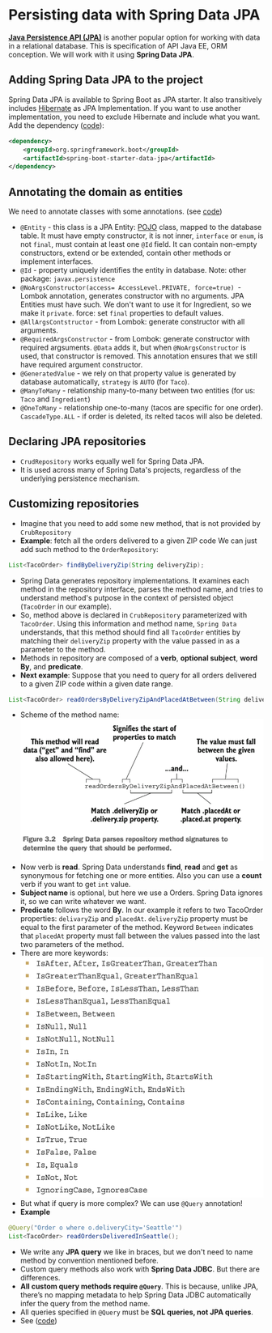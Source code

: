 # Persisting data with Spring Data JPA
[**Java Persistence API (JPA)**](https://en.wikipedia.org/wiki/Jakarta_Persistence) is another popular option for working with data in a relational database. This is specification of API Java EE, ORM conception. We will work with it using **Spring Data JPA**.
## Adding Spring Data JPA to the project
Spring Data JPA is available to Spring Boot as JPA starter. It also transitively includes [Hibernate](https://en.wikipedia.org/wiki/Hibernate_(framework)) as JPA Implementation. If you want to use another implementation, you need to exclude Hibernate and include what you want.
Add the dependency ([code](https://github.com/bozhnyukAlex/spring-in-action-project/commit/9a78aa6676488be9f6991bb24babbe4e9c0b80ad#diff-9c5fb3d1b7e3b0f54bc5c4182965c4fe1f9023d449017cece3005d3f90e8e4d8)):
```xml
<dependency> 
	<groupId>org.springframework.boot</groupId> 
	<artifactId>spring-boot-starter-data-jpa</artifactId>
</dependency>
```
## Annotating the domain as entities
We need to annotate classes with some annotations. (see [code](https://github.com/bozhnyukAlex/spring-in-action-project/commit/5ace45ca655eb804daeb7fd479a51dd59a853f4e))
- `@Entity` - this class is a JPA Entity: [POJO](https://www.baeldung.com/java-pojo-class) class, mapped to the database table. It must have empty constructor, it is not inner, `interface` or `enum`, is not `final`, must contain at least one `@Id` field. It can contain non-empty constructors, extend or be extended, contain other methods or implement interfaces.
- `@Id` - property uniquely identifies the entity in database. Note: other package: `javax.persistence` 
- `@NoArgsConstructor(access= AccessLevel.PRIVATE, force=true) `- Lombok annotation, generates constructor with no arguments. JPA Entities must have such. We don't want to use it for Ingredient, so we make it `private`. force: set `final` properties to default values. 
- `@AllArgsContstructor` - from Lombok: generate constructor with all arguments.
- `@RequiredArgsConstructor` - from Lombok: generate constructor with required argsuments. `@Data` adds it, but when `@NoArgsConstructor` is used, that constructor is removed. This annotation ensures that we still have required argument constructor.
- `@GeneratedValue` - we rely on that property value is generated by database automatically, `strategy` is `AUTO` (for `Taco`).
- `@ManyToMany` - relationship many-to-many between two entities (for us: `Taco` and `Ingredient`)
- `@OneToMany` - relationship one-to-many (tacos are specific for one order). `CascadeType.ALL`  - if order is deleted, its relted tacos will also be deleted.
## Declaring JPA repositories
- `CrudRepository` works equally well for Spring Data JPA. 
- It is used across many of Spring Data's projects, regardless of the underlying persistence mechanism.
## Customizing repositories
- Imagine that you need to add some new method, that is not provided by `CrubRepository` 
- **Example**:  fetch all the orders delivered to a given ZIP code
We can just add such method to the `OrderRepository`:
```java
List<TacoOrder> findByDeliveryZip(String deliveryZip);
```
- Spring Data generates repository implementations. It examines each method in the repository interface, parses the method name, and tries to understand method's putpose in the context of persisted object (`TacoOrder` in our example).
- So, method above is declared in `CrubRepository` parameterized with `TacoOrder`. Using this information and method name, `Spring Data` understands, that this method should find all `TacoOrder` entities by matching their `deliveryZip` property with the value passed in as a parameter to the method.
- Methods in repository are composed of a **verb**, **optional subject**, **word By**, and **predicate**.
- **Next example**:  Suppose that you need to query for all orders delivered to a given ZIP code within a given date range.
```java
List<TacoOrder> readOrdersByDeliveryZipAndPlacedAtBetween(String deliveryZip, Date startDate, Date endDate);
```
- Scheme of the method name:
  ![Scheme](../images/scheme.png)
- Now verb is **read**. Spring Data understands **find**, **read** and **get** as synonymous for fetching one or more entities. Also you can use a **count** verb if you want to get `int` value.
- **Subject name** is optional, but here we use a Orders. Spring Data ignores it, so we can write whatever we want.
- **Predicate** follows the word **By**. In our example it refers to two TacoOrder properties: `delivaryZip` and `placedAt`.  `deliveryZip` property must be equal to the first parameter of the method. Keyword `Between` indicates that `placedAt` property must fall between the values passed into the last two parameters of the method.
- There are more keywords:
  ![](../images/predicates.png)
- But what if query is more complex? We can use `@Query` annotation!
- **Example**
```java
@Query("Order o where o.deliveryCity='Seattle'")
List<TacoOrder> readOrdersDeliveredInSeattle();
```
- We write any **JPA query** we like in braces, but we don't need to name method by convention mentioned before.
- Custom query methods also work with **Spring Data JDBC**. But there are differences.
-  **All custom query methods require `@Query`**. This is because, unlike JPA, there’s no mapping metadata to help Spring Data JDBC automatically infer the query from the method name.
-  All queries specified in `@Query` must be **SQL queries, not JPA queries**.
- See ([code](https://github.com/bozhnyukAlex/spring-in-action-project/commit/f03ab2e5d24bb6f3250ad6d38e6351eecde13697))